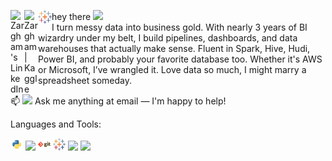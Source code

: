 hey there <img src="https://media.giphy.com/media/hvRJCLFzcasrR4ia7z/giphy.gif" width="25px">
<a href="https://www.linkedin.com/in/zargham-abbas-742287175/"> <img align="left" alt="Zargham's LinkedIn" width="22px" src="https://raw.githubusercontent.com/peterthehan/peterthehan/master/assets/linkedin.svg" /> </a> <a href="https://www.kaggle.com/zarghamabbass"> <img align="left" alt="Zargham | Kaggle" width="22px" src="https://raw.githubusercontent.com/simple-icons/simple-icons/develop/icons/kaggle.svg" /> </a> <a href="https://public.tableau.com/app/profile/zargham.abbas"> <img align="left" alt="Zargham's Tableau" width="22px" src="https://raw.githubusercontent.com/Zargham1214/Zargham1214/main/tableau-software.svg" /> </a> <br />
I turn messy data into business gold. With nearly 3 years of BI wizardry under my belt, I build pipelines, dashboards, and data warehouses that actually make sense. Fluent in Spark, Hive, Hudi, Power BI, and probably your favorite database too. Whether it's AWS or Microsoft, I’ve wrangled it. Love data so much, I might marry a spreadsheet someday.

📫 <img height="20" src="https://cdn.jsdelivr.net/npm/simple-icons@v5/icons/gmail.svg"> Ask me anything at email — I'm happy to help!

Languages and Tools:

<code><img height="20" src="https://raw.githubusercontent.com/github/explore/main/topics/python/python.png"></code>
<code><img height="20" src="https://www.r-project.org/logo/Rlogo.svg"></code>
<code><img height="20" src="https://raw.githubusercontent.com/github/explore/main/topics/git/git.png"></code>
<code><img height="20" src="https://raw.githubusercontent.com/Zargham1214/Zargham1214/main/tableau-software.svg" /></code>
<code><img height="20" src="https://upload.wikimedia.org/wikipedia/commons/9/9a/Visual_Studio_Code_1.35_icon.svg" /></code>
<code><img height="20" src="https://www.rstudio.com/wp-content/uploads/2018/10/RStudio-Logo-flat.svg" /></code>

